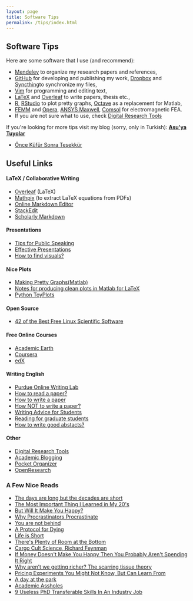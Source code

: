 ```yaml
---
layout: page
title: Software Tips
permalink: /tips/index.html
---
```


## Software Tips

Here are some software that I use (and recommend):

* [Mendeley](http://www.mendeley.com/) to organize my research papers and references,
* [GitHub](https://github.com/ozank) for developing and publishing my work, [Dropbox](https://db.tt/eUKTasZ) and [Syncthing](https://syncthing.net/)to synchronize my files,
* [Vim](http://www.makeuseof.com/tag/top-7-reasons-to-give-the-vim-text-editor-a-chance/) for programming and editing text,
* [LaTeX](http://www.latex-project.org/) and [Overleaf](https://www.overleaf.com/signup?ref=3b0bbc32e797) to write papers, thesis etc.,
* [R](http://www.r-project.org/), [RStudio](http://www.rstudio.com/) to plot pretty graphs, [Octave](http://www.gnu.org/software/octave/) as a replacement for Matlab,
* [FEMM](http://www.femm.info/wiki/HomePage) and [Opera](http://operafea.com/), [ANSYS Maxwell](http://www.ansys.com/products/electronics/ansys-maxwell), [Comsol](https://www.comsol.com/) for electromagnetic FEA.
* If you are not sure what to use, check [Digital Research Tools](http://dirtdirectory.org/)

If you're looking for more tips visit my blog (sorry, only in Turkish): **[Asu'ya Tuyolar](http://www.asuyatuyolar.org)**

* [Önce Küfür Sonra Teşekkür](/okst)


## Useful Links

#### LaTeX / Collaborative Writing

* [Overleaf](https://www.overleaf.com/signup?ref=3b0bbc32e797) (LaTeX)
* [Mathpix](https://mathpix.com/) (to extract LaTeX equations from PDFs) 
* [Online Markdown Editor](http://dillinger.io/)
* [StackEdit](https://stackedit.io/)
* [Scholarly Markdown](http://scholarlymarkdown.com/)

#### Presentations

* [Tips for Public Speaking](http://speaking.io/)
* [Effective Presentations](https://thesistips.wordpress.com/2013/06/29/effective-presentations-part-2-preparing-conference-presentations/)
* [How to find visuals?](http://designrope.com/design/find-stock-photos-dont-suck/)

#### Nice Plots

* [Making Pretty Graphs(Matlab)](http://blogs.mathworks.com/loren/2007/12/11/making-pretty-graphs/)
* [Notes for producing clean plots in Matlab for LaTeX](http://jack-kelly.com/notes_for_producing_clean_plots_in_matlab_for_latex)
* [Python ToyPlots](http://toyplot.readthedocs.org/en/latest/tutorial.html)

#### Open Source

* [42 of the Best Free Linux Scientific Software](http://www.linuxlinks.com/article/20080803104017665/Scientific.html)

#### Free Online Courses

* [Academic Earth](http://academicearth.org/)
* [Coursera](https://www.coursera.org/)
* [edX](https://www.edx.org/)

#### Writing English

* [Purdue Online Writing Lab](https://owl.english.purdue.edu/owl/resource/607/02/)
* [How to read a paper?](http://blizzard.cs.uwaterloo.ca/keshav/home/Papers/data/07/paper-reading.pdf)
* [How to write a paper](http://www.wisdom.weizmann.ac.il/~oded/PS/re-writing.pdf)
* [How NOT to write a paper?](http://web.cs.iastate.edu/~honavar/write-not.pdf)
* [Writing Advice for Students](http://web.science.mq.edu.au/~rdale/resources/writingnotes/index.html)
* [Reading for graduate students](http://matt.might.net/articles/books-papers-materials-for-graduate-students/)
* [How to write good abstacts?](http://blogs.lse.ac.uk/impactofsocialsciences/2011/06/20/essential-guide-writing-good-abstracts/)

#### Other

* [Digital Research Tools](http://dirtdirectory.org/)
* [Academic Blogging](http://matt.might.net/articles/how-to-blog-as-an-academic/)
* [Pocket Organizer](http://pocketmod.com/v2/)
* [OpenResearch](https://openresearch.wordpress.com/)

### A Few Nice Reads

* [The days are long but the decades are short](http://blog.samaltman.com/the-days-are-long-but-the-decades-are-short)
* [The Most Important Thing I Learned in My 20's](https://medium.com/@adambraun/the-most-important-thing-i-learned-in-my-20s-677e2ed1a70f)
* [But Will It Make You Happy?](http://www.nytimes.com/2010/08/08/business/08consume.html?_r=1)
* [Why Procrastinators Procrastinate](https://waitbutwhy.com/2013/10/why-procrastinators-procrastinate.html)
* [You are not behind](http://zackkanter.com/2016/01/13/you-are-not-behind/)
* [A Protocol for Dying](http://hintjens.com/blog:115)
* [Life is Short](http://paulgraham.com/vb.html)
* [There's Plenty of Room at the Bottom](http://www.zyvex.com/nanotech/feynman.html)
* [Cargo Cult Science, Richard Feynman](http://calteches.library.caltech.edu/51/2/CargoCult.htm)
* [If Money Doesn't Make You Happy Then You Probably Aren't Spending It 
Right](http://scholar.harvard.edu/files/danielgilbert/files/if-money-doesnt-make-you-happy.nov-12-20101.pdf)
* [Why aren’t we getting richer? The scarring tissue theory](https://lemire.me/blog/2011/10/10/why-arent-we-getting-richer-the-scarring-tissue-theory/)
* [Pricing Experiments You Might Not Know, But Can Learn From](https://conversionxl.com/blog/pricing-experiments-you-might-not-know-but-can-learn-from/)
* [A day at the park](http://kiriakakis.net/comics/mused/a-day-at-the-park)
* [Academic Assholes](https://thesiswhisperer.com/2013/02/13/academic-assholes/)
* [9 Useless PhD Transferable Skills In An Industry Job](http://www.nextscientist.com/useless-phd-transferable-skills/)
